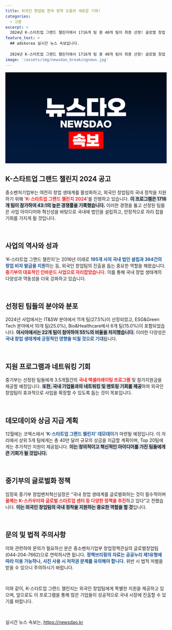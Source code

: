 ```yaml
---
title: 외국인 창업팀 한국 정착 도움의 새로운 기회!
categories:
  - 고용
excerpt: >
  2024년 K-스타트업 그랜드 챌린지에서 1716개 팀 중 40개 팀이 최종 선정! 글로벌 창업 생태계의 성장과 혁신을 위해 중기부가 적극 나선다. Skip this opportunity!
feature_text: >
  ## adskorea 실시간 뉴스 속보입니다.

  2024년 K-스타트업 그랜드 챌린지에서 1716개 팀 중 40개 팀이 최종 선정! 글로벌 창업 생태계의 성장과 혁신을 위해 중기부가 적극 나선다. Skip this opportunity!
image: '/assets/img/newsdao_breakingnews.jpg'
---
```


<p><img src="/assets/img/newsdao_breakingnews.jpg" alt="adskorea 속보" /></p>

<h2 data-ke-size="size26">K-스타트업 그랜드 챌린지 2024 공고</h2>

<p>중소벤처기업부는 여전히 창업 생태계를 활성화하고, 외국인 창업팀의 국내 정착을 지원하기 위해 '<b><span style="color: #ee2323;">K-스타트업 그랜드 챌린지 2024</span></b>'를 진행하고 있습니다. <b><span style="background-color: #21538527;">이 프로그램은 1716개 팀이 참가하여 43:1의 높은 경쟁률을 기록했습니다.</span></b> 이러한 경쟁을 뚫고 선정된 팀들은 사업 아이디어와 혁신성을 바탕으로 국내에 법인을 설립하고, 안정적으로 자리 잡을 기회를 가지게 될 것입니다.</p>

<p data-ke-size="size16">&nbsp;</p>

<h2 data-ke-size="size26">사업의 역사와 성과</h2>

<p>‘K-스타트업 그랜드 챌린지’는 2016년 이래로 <b><span style="color: #1a5490;">195개 사의 국내 법인 설립과 364건의 창업 비자 발급을 지원</span></b>하는 등, 외국인 창업팀의 진출을 돕는 중요한 역할을 해왔습니다. <b><span style="color: #ee2323;">중기부의 대표적인 인바운드 사업으로 자리잡았습니다.</span></b> 이를 통해 국내 창업 생태계의 다양성과 역동성을 더욱 강화하고 있습니다.</p>

<p data-ke-size="size16">&nbsp;</p>

<h2 data-ke-size="size26">선정된 팀들의 분야와 분포</h2>

<p>2024년 사업에서는 IT&amp;SW 분야에서 11개 팀(27.5%)이 선정되었고, ESG&amp;Green Tech 분야에서 10개 팀(25.0%), Bio&amp;Healthcare에서 6개 팀(15.0%)이 포함되었습니다. <b><span style="background-color: #21538527;">아시아에서는 22개 팀이 참여하여 55%의 비율을 차지했습니다.</span></b> 이러한 다양성은 <b><span style="color: #1a5490;">국내 창업 생태계에 긍정적인 영향을 미칠 것으로 기대</span></b>됩니다.</p>

<p data-ke-size="size16">&nbsp;</p>

<h2 data-ke-size="size26">지원 프로그램과 네트워킹 기회</h2>

<p>중기부는 선정된 팀들에게 3.5개월간의 <b><span style="color: #ee2323;">국내 엑셀러레이팅 프로그램</span></b> 및 참가지원금을 제공할 예정입니다. <b><span style="background-color: #21538527;">또한, 국내 기업들과의 네트워킹 및 멘토링 기회를 제공</span></b>하여 외국인 창업팀이 효과적으로 사업을 확장할 수 있도록 돕는 것이 목표입니다.</p>

<p data-ke-size="size16">&nbsp;</p>

<h2 data-ke-size="size26">데모데이와 상금 지급 계획</h2>

<p>12월에는 코엑스에서 <b><span style="color: #1a5490;">‘K-스타트업 그랜드 챌린지’ 데모데이</span></b>가 마련될 예정입니다. 이 자리에서 상위 5개 팀에게는 총 40만 달러 규모의 상금을 지급할 계획이며, Top 20팀에게는 추가적인 지원이 제공됩니다. <b><span style="background-color: #21538527;">이는 창의적이고 혁신적인 아이디어를 가진 팀들에게 큰 기회가 될 것입니다.</span></b> </p>

<p data-ke-size="size16">&nbsp;</p>

<h2 data-ke-size="size26">중기부의 글로벌화 정책</h2>

<p>임정욱 중기부 창업벤처혁신실장은 “국내 창업 생태계를 글로벌화하는 것이 필수적이며 <b><span style="color: #ee2323;">올해는 K-스카우터와 글로벌 스타트업 센터 등 다양한 정책을 추진</span></b>하고 있다”고 전했습니다. <b><span style="background-color: #21538527;">이는 외국인 창업팀의 국내 정착을 지원하는 중요한 역할을 할 것</span></b>입니다.</p>

<p data-ke-size="size16">&nbsp;</p>

<h2 data-ke-size="size26">문의 및 법적 주의사항</h2>

<p>이와 관련하여 문의가 필요하신 분은 중소벤처기업부 창업정책관실의 글로벌창업팀(044-204-7662)으로 연락하시면 됩니다. <b><span style="color: #1a5490;">정책브리핑의 자료는 공공누리 제1유형에 따라 이용 가능하나, 사진 사용 시 저작권 문제를 유의해야 합니다.</span></b> 위반 시 법적 처벌을 받을 수 있으니 주의하시기 바랍니다.</p>

<p data-ke-size="size16">&nbsp;</p>

<p>이와 같이, K-스타트업 그랜드 챌린지는 외국인 창업팀에게 특별한 지원을 제공하고 있으며, 앞으로도 이 프로그램을 통해 많은 기업들이 성공적으로 국내 시장에 진출할 수 있기를 바랍니다.<p data-ke-size="size16">&nbsp;</p></p>
실시간 뉴스 속보는, <a href="https://newsdao.kr" rel="dofollow">https://newsdao.kr</a>


